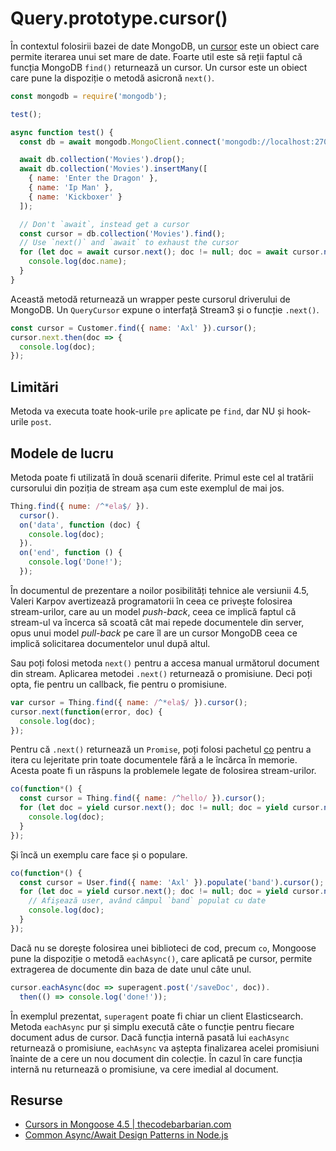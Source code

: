 # Query.prototype.cursor()

În contextul folosirii bazei de date MongoDB, un [cursor](https://docs.mongodb.com/manual/tutorial/iterate-a-cursor/) este un obiect care permite iterarea unui set mare de date. Foarte util este să reții faptul că funcția MongoDB `find()` returnează un cursor. Un cursor este un obiect care pune la dispoziție o metodă asicronă `next()`.

```javascript
const mongodb = require('mongodb');

test();

async function test() {
  const db = await mongodb.MongoClient.connect('mongodb://localhost:27017/test');

  await db.collection('Movies').drop();
  await db.collection('Movies').insertMany([
    { name: 'Enter the Dragon' },
    { name: 'Ip Man' },
    { name: 'Kickboxer' }
  ]);

  // Don't `await`, instead get a cursor
  const cursor = db.collection('Movies').find();
  // Use `next()` and `await` to exhaust the cursor
  for (let doc = await cursor.next(); doc != null; doc = await cursor.next()) {
    console.log(doc.name);
  }
}
```

Această metodă returnează un wrapper peste cursorul driverului de MongoDB. Un `QueryCursor` expune o interfață Stream3 și o funcție `.next()`.

```javascript
const cursor = Customer.find({ name: 'Axl' }).cursor();
cursor.next.then(doc => {
  console.log(doc);
});
```

## Limitări

Metoda va executa toate hook-urile `pre` aplicate pe `find`, dar NU și hook-urile `post`.

## Modele de lucru

Metoda poate fi utilizată în două scenarii diferite. Primul este cel al tratării cursorului din poziția de stream așa cum este exemplul de mai jos.

```javascript
Thing.find({ nume: /^*ela$/ }).
  cursor().
  on('data', function (doc) {
    console.log(doc);
  }).
  on('end', function () {
    console.log('Done!');
  });
```

În documentul de prezentare a noilor posibilități tehnice ale versiunii 4.5, Valeri Karpov avertizează programatorii în ceea ce privește folosirea stream-urilor, care au un model *push-back*, ceea ce implică faptul că stream-ul va încerca să scoată cât mai repede documentele din server, opus unui model *pull-back* pe care îl are un cursor MongoDB ceea ce implică solicitarea documentelor unul după altul.

Sau poți folosi metoda `next()` pentru a accesa manual următorul document din stream. Aplicarea metodei `.next()` returnează o promisiune. Deci poți opta, fie pentru un callback, fie pentru o promisiune.

```javascript
var cursor = Thing.find({ name: /^*ela$/ }).cursor();
cursor.next(function(error, doc) {
  console.log(doc);
});
```

Pentru că `.next()` returnează un `Promise`, poți folosi pachetul  [co](https://www.npmjs.com/package/co) pentru a itera cu lejeritate prin toate documentele fără a le încărca în memorie. Acesta poate fi un răspuns la problemele legate de folosirea stream-urilor.

```javascript
co(function*() {
  const cursor = Thing.find({ name: /^hello/ }).cursor();
  for (let doc = yield cursor.next(); doc != null; doc = yield cursor.next()) {
    console.log(doc);
  }
});
```

Și încă un exemplu care face și o populare.

```javascript
co(function*() {
  const cursor = User.find({ name: 'Axl' }).populate('band').cursor();
  for (let doc = yield cursor.next(); doc != null; doc = yield cursor.next()) {
    // Afișează user, având câmpul `band` populat cu date
    console.log(doc);
  }
});
```

Dacă nu se dorește folosirea unei biblioteci de cod, precum `co`, Mongoose pune la dispoziție o metodă `eachAsync()`, care aplicată pe cursor, permite extragerea de documente din baza de date unul câte unul.

```javascript
cursor.eachAsync(doc => superagent.post('/saveDoc', doc)).
  then(() => console.log('done!'));
```

În exemplul prezentat, `superagent` poate fi chiar un client Elasticsearch. Metoda `eachAsync` pur și simplu execută câte o funcție pentru fiecare document adus de cursor. Dacă funcția internă pasată lui `eachAsync` returnează o promisiune, `eachAsync` va aștepta finalizarea acelei promisiuni înainte de a cere un nou document din colecție.
În cazul în care funcția internă nu returnează o promisiune, va cere imedial al document.

## Resurse

- [Cursors in Mongoose 4.5 | thecodebarbarian.com](https://thecodebarbarian.com/cursors-in-mongoose-45)
- [Common Async/Await Design Patterns in Node.js](http://thecodebarbarian.com/common-async-await-design-patterns-in-node.js.html)

